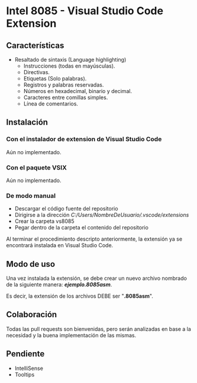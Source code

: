 # Intel 8085 - Visual Studio Code Extension

## Características
- Resaltado de sintaxis (Language highlighting)
  - Instrucciones (todas en mayúsculas).
  - Directivas.
  - Etiquetas (Solo palabras).
  - Registros y palabras reservadas.
  - Números en hexadecimal, binario y decimal.
  - Caracteres entre comillas simples.
  - Línea de comentarios.

## Instalación
### Con el instalador de extension de Visual Studio Code
Aún no implementado.

### Con el paquete VSIX
Aún no implementado.

### De modo manual
 - Descargar el código fuente del repositorio
 - Dirigirse a la dirección *C:/Users/NombreDeUsuario/.vscode/extensions*
 - Crear la carpeta vs8085
 - Pegar dentro de la carpeta el contenido del repositorio

Al terminar el procedimiento descripto anteriormente, la extensión ya se encontrará instalada en Visual Studio Code.

## Modo de uso
Una vez instalada la extensión, se debe crear un nuevo archivo nombrado de la siguiente manera: ***ejemplo.8085asm***.

Es decir, la extensión de los archivos DEBE ser "**.8085asm**".

## Colaboración
Todas las pull requests son bienvenidas, pero serán analizadas en base a la necesidad y la buena implementación de las mismas.

## Pendiente
- IntelliSense
- Tooltips